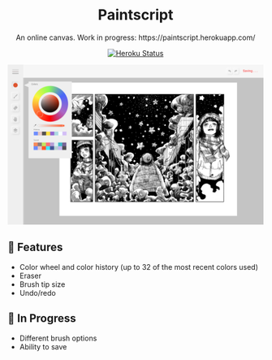 <h1 align="center">
  Paintscript
</h1>
<p align="center">
  An online canvas. Work in progress: https://paintscript.herokuapp.com/ 
</p>
<p align="center">
  <a href="https://paintscript.herokuapp.com/">
    <img alt="Heroku Status" src="https://pyheroku-badge.herokuapp.com/?app=paintscript" />
  </a>
</p>

<img alt="Paintscript" src="https://github.com/tamagoeggo/paintscript/blob/master/src/public/images/mockup.png" />

## 🎨 Features
* Color wheel and color history (up to 32 of the most recent colors used)
* Eraser
* Brush tip size
* Undo/redo

## 🚧 In Progress
* Different brush options
* Ability to save
